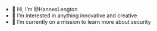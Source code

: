 - 👋 Hi, I’m @HannesLengton
- 👀 I’m interested in anything innovative and creative
- 🌱 I’m currently on a mission to learn more about security

<!---
HannesLengton/HannesLengton is a ✨ special ✨ repository because its `README.md` (this file) appears on your GitHub profile.
You can click the Preview link to take a look at your changes.
--->
